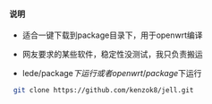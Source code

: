 #### 说明

* 适合一键下载到package目录下，用于openwrt编译

* 网友要求的某些软件，稳定性没测试，我只负责搬运

* lede/package$下运行 或者openwrt/package$下运行

```bash
 git clone https://github.com/kenzok8/jell.git
```
